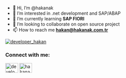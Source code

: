 - 👋 Hi, I’m @hakanak
- 👀 I’m interested in .net development and SAP/ABAP
- 🌱 I’m currently learning **SAP FIORI**
- 💞️ I’m looking to collaborate on open source project
- 📫 How to reach me **hakan@hakanak.com.tr**







<p align="left"> <a href="https://twitter.com/developer_hakan" target="blank"><img src="https://img.shields.io/twitter/follow/developer_hakan?logo=twitter&style=for-the-badge" alt="developer_hakan" /></a> </p>

<h3 align="left">Connect with me:</h3>
<p align="left">
<a href="https://twitter.com/developer_hakan" target="blank"><img align="center" src="https://raw.githubusercontent.com/rahuldkjain/github-profile-readme-generator/master/src/images/icons/Social/twitter.svg" alt="developer_hakan" height="30" width="40" /></a>
<a href="https://linkedin.com/in/hakanakcomtr" target="blank"><img align="center" src="https://raw.githubusercontent.com/rahuldkjain/github-profile-readme-generator/master/src/images/icons/Social/linked-in-alt.svg" alt="hakanakcomtr" height="30" width="40" /></a>
</p>





<!---
hakanak/hakanak is a ✨ special ✨ repository because its `README.md` (this file) appears on your GitHub profile.
You can click the Preview link to take a look at your changes.
--->
